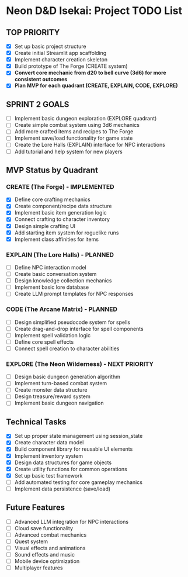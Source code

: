 # Neon D&D Isekai: Project TODO List

## TOP PRIORITY
- [x] Set up basic project structure
- [x] Create initial Streamlit app scaffolding
- [x] Implement character creation skeleton
- [x] Build prototype of The Forge (CREATE system)
- [x] **Convert core mechanic from d20 to bell curve (3d6) for more consistent outcomes**
- [x] **Plan MVP for each quadrant (CREATE, EXPLAIN, CODE, EXPLORE)**

## SPRINT 2 GOALS
- [ ] Implement basic dungeon exploration (EXPLORE quadrant)
- [ ] Create simple combat system using 3d6 mechanics
- [ ] Add more crafted items and recipes to The Forge
- [ ] Implement save/load functionality for game state
- [ ] Create the Lore Halls (EXPLAIN) interface for NPC interactions
- [ ] Add tutorial and help system for new players

## MVP Status by Quadrant

### CREATE (The Forge) - IMPLEMENTED
- [x] Define core crafting mechanics 
- [x] Create component/recipe data structure
- [x] Implement basic item generation logic
- [x] Connect crafting to character inventory
- [x] Design simple crafting UI
- [x] Add starting item system for roguelike runs
- [x] Implement class affinities for items

### EXPLAIN (The Lore Halls) - PLANNED
- [ ] Define NPC interaction model
- [ ] Create basic conversation system
- [ ] Design knowledge collection mechanics
- [ ] Implement basic lore database
- [ ] Create LLM prompt templates for NPC responses

### CODE (The Arcane Matrix) - PLANNED
- [ ] Design simplified pseudocode system for spells
- [ ] Create drag-and-drop interface for spell components
- [ ] Implement spell validation logic
- [ ] Define core spell effects
- [ ] Connect spell creation to character abilities

### EXPLORE (The Neon Wilderness) - NEXT PRIORITY
- [ ] Design basic dungeon generation algorithm
- [ ] Implement turn-based combat system
- [ ] Create monster data structure
- [ ] Design treasure/reward system
- [ ] Implement basic dungeon navigation

## Technical Tasks
- [x] Set up proper state management using session_state
- [x] Create character data model
- [x] Build component library for reusable UI elements
- [x] Implement inventory system
- [x] Design data structures for game objects
- [x] Create utility functions for common operations
- [x] Set up basic test framework
- [ ] Add automated testing for core gameplay mechanics
- [ ] Implement data persistence (save/load)

## Future Features
- [ ] Advanced LLM integration for NPC interactions
- [ ] Cloud save functionality
- [ ] Advanced combat mechanics
- [ ] Quest system
- [ ] Visual effects and animations
- [ ] Sound effects and music
- [ ] Mobile device optimization
- [ ] Multiplayer features